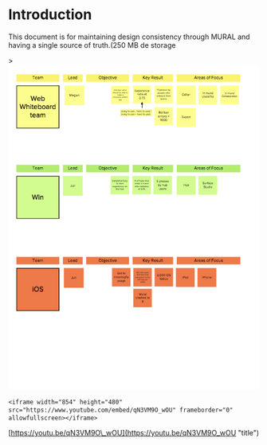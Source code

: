 # Introduction

This document is for maintaining design consistency through MURAL and having a single source of truth.\(250 MB de storage

&gt;![](/assets/1)



```
<iframe width="854" height="480" src="https://www.youtube.com/embed/qN3VM9O_wOU" frameborder="0" allowfullscreen></iframe>
```

[https://youtu.be/qN3VM9O\_wOU](https://youtu.be/qN3VM9O_wOU "title")

